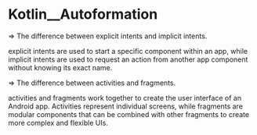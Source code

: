 # Kotlin__Autoformation
=> The difference between explicit intents and implicit intents.

explicit intents are used to start a specific component within an app,
while implicit intents are used to request an action from another app component without knowing its exact name.


=> The difference between activities and fragments.

activities and fragments work together to create the user interface of an Android app.
Activities represent individual screens, while fragments are modular components that can be combined with other fragments to create more complex and flexible UIs.
